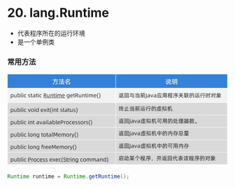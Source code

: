 # 20. lang.Runtime

- 代表程序所在的运行环境
- 是一个单例类

### 常用方法

![alt text](image-70.png)

```java
Runtime runtime = Runtime.getRuntime();
```